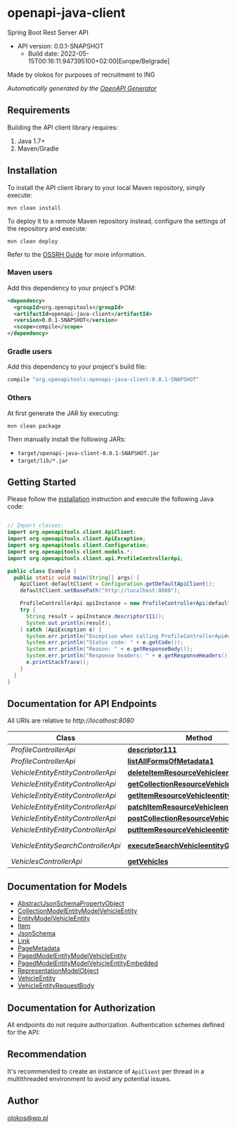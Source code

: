 # openapi-java-client

Spring Boot Rest Server API
- API version: 0.0.1-SNAPSHOT
  - Build date: 2022-05-15T00:16:11.947395100+02:00[Europe/Belgrade]

Made by olokos for purposes of recruitment to ING


*Automatically generated by the [OpenAPI Generator](https://openapi-generator.tech)*


## Requirements

Building the API client library requires:
1. Java 1.7+
2. Maven/Gradle

## Installation

To install the API client library to your local Maven repository, simply execute:

```shell
mvn clean install
```

To deploy it to a remote Maven repository instead, configure the settings of the repository and execute:

```shell
mvn clean deploy
```

Refer to the [OSSRH Guide](http://central.sonatype.org/pages/ossrh-guide.html) for more information.

### Maven users

Add this dependency to your project's POM:

```xml
<dependency>
  <groupId>org.openapitools</groupId>
  <artifactId>openapi-java-client</artifactId>
  <version>0.0.1-SNAPSHOT</version>
  <scope>compile</scope>
</dependency>
```

### Gradle users

Add this dependency to your project's build file:

```groovy
compile "org.openapitools:openapi-java-client:0.0.1-SNAPSHOT"
```

### Others

At first generate the JAR by executing:

```shell
mvn clean package
```

Then manually install the following JARs:

* `target/openapi-java-client-0.0.1-SNAPSHOT.jar`
* `target/lib/*.jar`

## Getting Started

Please follow the [installation](#installation) instruction and execute the following Java code:

```java

// Import classes:
import org.openapitools.client.ApiClient;
import org.openapitools.client.ApiException;
import org.openapitools.client.Configuration;
import org.openapitools.client.models.*;
import org.openapitools.client.api.ProfileControllerApi;

public class Example {
  public static void main(String[] args) {
    ApiClient defaultClient = Configuration.getDefaultApiClient();
    defaultClient.setBasePath("http://localhost:8080");

    ProfileControllerApi apiInstance = new ProfileControllerApi(defaultClient);
    try {
      String result = apiInstance.descriptor111();
      System.out.println(result);
    } catch (ApiException e) {
      System.err.println("Exception when calling ProfileControllerApi#descriptor111");
      System.err.println("Status code: " + e.getCode());
      System.err.println("Reason: " + e.getResponseBody());
      System.err.println("Response headers: " + e.getResponseHeaders());
      e.printStackTrace();
    }
  }
}

```

## Documentation for API Endpoints

All URIs are relative to *http://localhost:8080*

Class | Method | HTTP request | Description
------------ | ------------- | ------------- | -------------
*ProfileControllerApi* | [**descriptor111**](docs/ProfileControllerApi.md#descriptor111) | **GET** /profile/vehicleEntities | 
*ProfileControllerApi* | [**listAllFormsOfMetadata1**](docs/ProfileControllerApi.md#listAllFormsOfMetadata1) | **GET** /profile | 
*VehicleEntityEntityControllerApi* | [**deleteItemResourceVehicleentityDelete**](docs/VehicleEntityEntityControllerApi.md#deleteItemResourceVehicleentityDelete) | **DELETE** /vehicleEntities/{id} | 
*VehicleEntityEntityControllerApi* | [**getCollectionResourceVehicleentityGet1**](docs/VehicleEntityEntityControllerApi.md#getCollectionResourceVehicleentityGet1) | **GET** /vehicleEntities | 
*VehicleEntityEntityControllerApi* | [**getItemResourceVehicleentityGet**](docs/VehicleEntityEntityControllerApi.md#getItemResourceVehicleentityGet) | **GET** /vehicleEntities/{id} | 
*VehicleEntityEntityControllerApi* | [**patchItemResourceVehicleentityPatch**](docs/VehicleEntityEntityControllerApi.md#patchItemResourceVehicleentityPatch) | **PATCH** /vehicleEntities/{id} | 
*VehicleEntityEntityControllerApi* | [**postCollectionResourceVehicleentityPost**](docs/VehicleEntityEntityControllerApi.md#postCollectionResourceVehicleentityPost) | **POST** /vehicleEntities | 
*VehicleEntityEntityControllerApi* | [**putItemResourceVehicleentityPut**](docs/VehicleEntityEntityControllerApi.md#putItemResourceVehicleentityPut) | **PUT** /vehicleEntities/{id} | 
*VehicleEntitySearchControllerApi* | [**executeSearchVehicleentityGet**](docs/VehicleEntitySearchControllerApi.md#executeSearchVehicleentityGet) | **GET** /vehicleEntities/search/findByNumberPlateContaining | 
*VehiclesControllerApi* | [**getVehicles**](docs/VehiclesControllerApi.md#getVehicles) | **GET** /vehicles | 


## Documentation for Models

 - [AbstractJsonSchemaPropertyObject](docs/AbstractJsonSchemaPropertyObject.md)
 - [CollectionModelEntityModelVehicleEntity](docs/CollectionModelEntityModelVehicleEntity.md)
 - [EntityModelVehicleEntity](docs/EntityModelVehicleEntity.md)
 - [Item](docs/Item.md)
 - [JsonSchema](docs/JsonSchema.md)
 - [Link](docs/Link.md)
 - [PageMetadata](docs/PageMetadata.md)
 - [PagedModelEntityModelVehicleEntity](docs/PagedModelEntityModelVehicleEntity.md)
 - [PagedModelEntityModelVehicleEntityEmbedded](docs/PagedModelEntityModelVehicleEntityEmbedded.md)
 - [RepresentationModelObject](docs/RepresentationModelObject.md)
 - [VehicleEntity](docs/VehicleEntity.md)
 - [VehicleEntityRequestBody](docs/VehicleEntityRequestBody.md)


## Documentation for Authorization

All endpoints do not require authorization.
Authentication schemes defined for the API:

## Recommendation

It's recommended to create an instance of `ApiClient` per thread in a multithreaded environment to avoid any potential issues.

## Author

olokos@wp.pl

